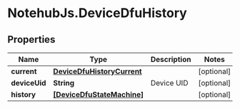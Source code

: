 # NotehubJs.DeviceDfuHistory

## Properties

| Name          | Type                                                      | Description | Notes      |
| ------------- | --------------------------------------------------------- | ----------- | ---------- |
| **current**   | [**DeviceDfuHistoryCurrent**](DeviceDfuHistoryCurrent.md) |             | [optional] |
| **deviceUid** | **String**                                                | Device UID  | [optional] |
| **history**   | [**[DeviceDfuStateMachine]**](DeviceDfuStateMachine.md)   |             | [optional] |
